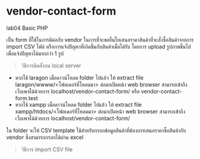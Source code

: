 # vendor-contact-form
lab04 Basic PHP

เป็น form ที่ใช้ในการติด่อกับ vendor ในการที่จะขอยื่นใบเสนอราคาสินค้าที่จะสั่งซื้อสินค้าจากการ import CSV ไฟล์
หรือการแจ้งปัญหาที่เกิดขึ้นกับสินค้าเมื่อได้รับ โดยการ upload รูปภาพขึ้นไปเพื่อแจ้งปัญหาได้มากกว่า 1 รูป

> วิธีการติดตั้งบน local server
* หากใช้ laragon เมื่อดาวน์โหลด folder ไปแล้ว ให้ extract file laragon/wwww/<โฟลเดอร์ที่โหลดมา>
ต่อมาเปิดหน้า web browser สามารถเข้าถึงเว็บเพจได้ด้วยการ localhost/vendor-contact-form/ หรือ vendor-contact-form.test
* หากใช้ xampp เมื่อดาวน์โหลด folder ไปแล้ว ให้ extract file xampp/htdocs/<โฟลเดอร์ที่โหลดมา>
ต่อมาเปิดหน้า web browser สามารถเข้าถึงเว็บเพจได้ด้วยการ localhost/vendor-contact-form/

ใน folder จะให้ CSV template ใช้สำหรับกรอกข้อมูลสินค้าที่ต้องการเสนอราคาซื้อสินค้ากับ vendor ซึ่งสามารถกรอกได้ผ่าน excel
> วิธีการ import CSV file
